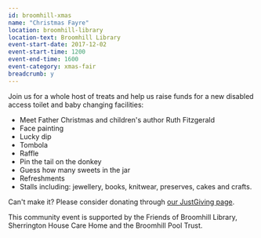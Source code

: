 ```yaml
---
id: broomhill-xmas
name: "Christmas Fayre"
location: broomhill-library
location-text: Broomhill Library
event-start-date: 2017-12-02
event-start-time: 1200
event-end-time: 1600
event-category: xmas-fair
breadcrumb: y
---
```


Join us for a whole host of treats and help us raise funds for a new disabled access toilet and baby changing facilities:

* Meet Father Christmas and children's author Ruth Fitzgerald
* Face painting
* Lucky dip
* Tombola
* Raffle
* Pin the tail on the donkey
* Guess how many sweets in the jar
* Refreshments
* Stalls including: jewellery, books, knitwear, preserves, cakes and crafts.

Can't make it? Please consider donating through [our JustGiving page](https://www.justgiving.com/crowdfunding/broomhill-library).

This community event is supported by the Friends of Broomhill Library, Sherrington House Care Home and the Broomhill Pool Trust.
